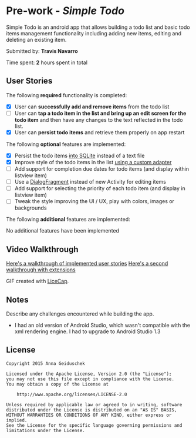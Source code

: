 # Pre-work - *Simple Todo*

Simple Todo is an android app that allows building a todo list and basic todo items management functionality including adding new items, editing and deleting an existing item.

Submitted by: **Travis Navarro**

Time spent: **2** hours spent in total

## User Stories

The following **required** functionality is completed:

* [X] User can **successfully add and remove items** from the todo list
* [ ] User can **tap a todo item in the list and bring up an edit screen for the todo item** and then have any changes to the text reflected in the todo list.
* [X] User can **persist todo items** and retrieve them properly on app restart

The following **optional** features are implemented:

* [X] Persist the todo items [into SQLite](http://guides.codepath.com/android/Persisting-Data-to-the-Device#sqlite) instead of a text file
* [X] Improve style of the todo items in the list [using a custom adapter](http://guides.codepath.com/android/Using-an-ArrayAdapter-with-ListView)
* [ ] Add support for completion due dates for todo items (and display within listview item)
* [ ] Use a [DialogFragment](http://guides.codepath.com/android/Using-DialogFragment) instead of new Activity for editing items
* [ ] Add support for selecting the priority of each todo item (and display in listview item)
* [ ] Tweak the style improving the UI / UX, play with colors, images or backgrounds

The following **additional** features are implemented:

No additional features have been implemented

## Video Walkthrough 

[Here's a walkthrough of implemented user stories](https://www.dropbox.com/s/7po6gxijimp4ev1/TodoListApp.gif)
[Here's a second walkthrough with extensions](https://www.dropbox.com/s/ahgyedow24utfr3/TodoListApp-extensions.gif)

GIF created with [LiceCap](http://www.cockos.com/licecap/).

## Notes

Describe any challenges encountered while building the app.
- I had an old version of Android Studio, which wasn't compatible with the xml rendering engine. I had to upgrade to Android Studio 1.3

## License

    Copyright 2015 Anna Geiduschek

    Licensed under the Apache License, Version 2.0 (the "License");
    you may not use this file except in compliance with the License.
    You may obtain a copy of the License at

        http://www.apache.org/licenses/LICENSE-2.0

    Unless required by applicable law or agreed to in writing, software
    distributed under the License is distributed on an "AS IS" BASIS,
    WITHOUT WARRANTIES OR CONDITIONS OF ANY KIND, either express or implied.
    See the License for the specific language governing permissions and
    limitations under the License.

